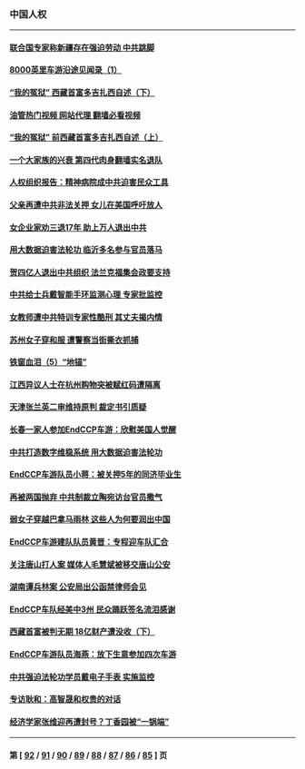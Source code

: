 ### 中国人权
---
#### [联合国专家称新疆存在强迫劳动 中共跳脚](../../pages/ncid278/n13805421.md?08190445) 
#### [8000英里车游沿途见闻录（1）](../../pages/ncid278/n13804859.md?08190445) 
#### [“我的冤狱” 西藏首富多吉扎西自述（下）](../../pages/ncid278/n13805367.md?08190445) 
#### [油管热门视频 网站代理 翻墙必看视频](http://209.222.30.114:81/youtube.html?08190445)
#### [“我的冤狱” 前西藏首富多吉扎西自述（上）](../../pages/ncid278/n13805057.md?08190445) 
#### [一个大家族的兴衰 第四代肉身翻墙实名退队](../../pages/ncid278/n13804661.md?08190445) 
#### [人权组织报告：精神病院成中共迫害民众工具](../../pages/ncid278/n13804311.md?08190445) 
#### [父亲再遭中共非法关押 女儿在美国呼吁放人](../../pages/ncid278/n13804643.md?08190445) 
#### [女企业家劝三退17年 助上万人退出中共](../../pages/ncid278/n13803984.md?08190445) 
#### [用大数据迫害法轮功 临沂多名参与官员落马](../../pages/ncid278/n13803374.md?08190445) 
#### [贺四亿人退出中共组织 法兰克福集会政要支持](../../pages/ncid278/n13803117.md?08190445) 
#### [中共给士兵戴智能手环监测心理 专家批监控](../../pages/ncid278/n13803076.md?08190445) 
#### [女教师遭中共特训专家性酷刑 其丈夫揭内情](../../pages/ncid278/n13802924.md?08190445) 
#### [苏州女子穿和服 遭警察当街撕衣抓捕](../../pages/ncid278/n13802941.md?08190445) 
#### [铁窗血泪（5）“地锚”](../../pages/ncid278/n13801004.md?08190445) 
#### [江西异议人士在杭州购物突被赋红码遭隔离](../../pages/ncid278/n13802167.md?08190445) 
#### [天津张兰英二审维持原判 裁定书引质疑](../../pages/ncid278/n13802123.md?08190445) 
#### [长春一家人参加EndCCP车游：欣慰美国人觉醒](../../pages/ncid278/n13801543.md?08190445) 
#### [中共打造数字维稳系统 用大数据迫害法轮功](../../pages/ncid278/n13799087.md?08190445) 
#### [EndCCP车游队员小蒋：被关押5年的同济毕业生](../../pages/ncid278/n13801538.md?08190445) 
#### [再被两国抛弃 中共制裁立陶宛访台官员撒气](../../pages/ncid278/n13801476.md?08190445) 
#### [弱女子穿越巴拿马雨林 这些人为何要润出中国](../../pages/ncid278/n13801261.md?08190445) 
#### [EndCCP车游建队队员黄晋：专程迎车队汇合](../../pages/ncid278/n13800298.md?08190445) 
#### [关注唐山打人案 媒体人毛慧斌被移交唐山公安](../../pages/ncid278/n13801163.md?08190445) 
#### [湖南谭兵林案 公安局出公函禁律师会见](../../pages/ncid278/n13801154.md?08190445) 
#### [EndCCP车队经美中3州 民众踊跃签名流泪感谢](../../pages/ncid278/n13800967.md?08190445) 
#### [西藏首富被判无期 18亿财产遭没收（下）](../../pages/ncid278/n13800872.md?08190445) 
#### [EndCCP车游队员海燕：放下生意参加四次车游](../../pages/ncid278/n13800772.md?08190445) 
#### [中共强迫法轮功学员戴电子手表 实施监控](../../pages/ncid278/n13800403.md?08190445) 
#### [专访耿和：高智晟和权贵的对话](../../pages/ncid278/n13800480.md?08190445) 
#### [经济学家张维迎再遭封号？丁香园被“一锅端”](../../pages/ncid278/n13800289.md?08190445) 

---
#### 第 [ [92](./92.md?08190445) / [91](./91.md?08190445) / [90](./90.md?08190445) / [89](./89.md?08190445) / [88](./88.md?08190445) / [87](./87.md?08190445) / [86](./86.md?08190445) / [85](./85.md?08190445) ] 页
